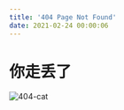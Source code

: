 ```yaml
---
title: '404 Page Not Found'
date: 2021-02-24 00:00:06
---
```


# 你走丢了
![404-cat](https://http.cat/404.jpg)